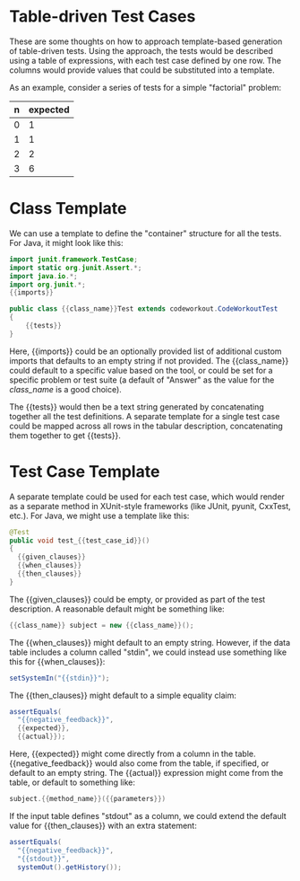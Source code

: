 # Table-driven Test Cases

These are some thoughts on how to approach template-based
generation of table-driven tests. Using the approach,
the tests would be described using a table of expressions,
with each test case defined by one row. The columns would
provide values that could be substituted into a
template.

As an example, consider a series of tests for a simple
"factorial" problem:

| n   | expected |
| --- | -------- |
| 0   | 1        |
| 1   | 1        |
| 2   | 2        |
| 3   | 6        |

# Class Template

We can use a template to define the "container" structure
for all the tests. For Java, it might look like this:

```java
import junit.framework.TestCase;
import static org.junit.Assert.*;
import java.io.*;
import org.junit.*;
{{imports}}

public class {{class_name}}Test extends codeworkout.CodeWorkoutTest
{
    {{tests}}
}
```

Here, {{imports}} could be an optionally provided list
of additional custom imports that defaults to an empty
string if not provided. The {{class_name}} could default
to a specific value based on the tool, or could be set
for a specific problem or test suite (a default of "Answer"
as the value for the _class_name_ is a good choice).

The {{tests}} would then be a text string generated by
concatenating together all the test definitions. A
separate template for a single test case could be mapped
across all rows in the tabular description, concatenating
them together to get {{tests}}.

# Test Case Template

A separate template could be used for each test case,
which would render as a separate method in XUnit-style
frameworks (like JUnit, pyunit, CxxTest, etc.). For
Java, we might use a template like this:

```java
@Test
public void test_{{test_case_id}}()
{
  {{given_clauses}}
  {{when_clauses}}
  {{then_clauses}}
}
```

The {{given_clauses}} could be empty, or provided as
part of the test description. A reasonable default
might be something like:

```java
{{class_name}} subject = new {{class_name}}();
```

The {{when_clauses}} might default to an empty string.
However, if the data table includes a column called
"stdin", we could instead use something like this for
{{when_clauses}}:

```java
setSystemIn("{{stdin}}");
```

The {{then_clauses}} might default to a simple equality
claim:

```java
assertEquals(
  "{{negative_feedback}}",
  {{expected}},
  {{actual}});
```

Here, {{expected}} might come directly from a column
in the table. {{negative_feedback}} would also come
from the table, if specified, or default to an empty
string. The {{actual}} expression might come from
the table, or default to something like:

```java
subject.{{method_name}}({{parameters}})
```

If the input table defines "stdout" as a column, we
could extend the default value for {{then_clauses}}
with an extra statement:

```java
assertEquals(
  "{{negative_feedback}}",
  "{{stdout}}",
  systemOut().getHistory());
```
